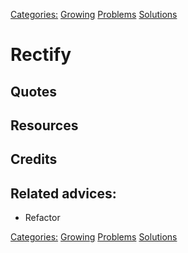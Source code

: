 [Categories:](../Categories/index.md) [Growing](../Categories/Growing.md) [Problems](../Categories/Problems.md) [Solutions](../Categories/Solutions.md)
# Rectify

## Quotes

## Resources

## Credits

## Related advices:

- Refactor

[Categories:](../Categories/index.md) [Growing](../Categories/Growing.md) [Problems](../Categories/Problems.md) [Solutions](../Categories/Solutions.md)